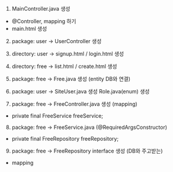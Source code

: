 1. MainController.java 생성
- @Controller, mapping 하기
- main.html 생성

2. package: user -> UserController 생성

3. directory: user ->  signup.html / login.html 생성

4. directory: free -> list.html / create.html 생성

5. package: free -> Free.java 생성 (entity DB와 연결)

6. package: user -> SiteUser.java 생성
                    Role.java(enum) 생성

7. package: free -> FreeController.java 생성 (mapping)
- private final FreeService freeService;

8. package: free -> FreeService.java (@RequiredArgsConstructor)
- private final FreeRepository freeRepository;

9. package: free -> FreeRepository interface 생성 (DB와 주고받는)
- mapping